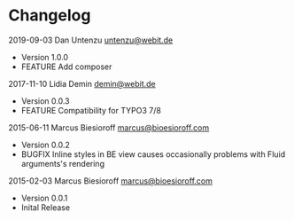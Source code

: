 # Changelog

2019-09-03 Dan Untenzu <untenzu@webit.de>

  * Version 1.0.0
  * FEATURE Add composer

2017-11-10 Lidia Demin <demin@webit.de>

  * Version 0.0.3
  * FEATURE Compatibility for TYPO3 7/8

2015-06-11 Marcus Biesioroff <marcus@bioesioroff.com>

  * Version 0.0.2
  * BUGFIX Inline styles in BE view causes occasionally problems with Fluid arguments's rendering

2015-02-03 Marcus Biesioroff <marcus@bioesioroff.com>

  * Version 0.0.1
  * Inital Release
